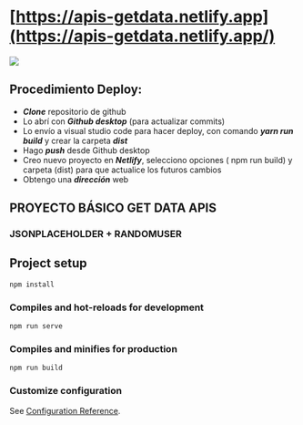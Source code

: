 # [https://apis-getdata.netlify.app](https://apis-getdata.netlify.app/)

![](https://user-images.githubusercontent.com/68760595/128290747-2bb177c4-72ec-4e35-86ba-f181c344c742.PNG)

## Procedimiento Deploy:  

*   _**Clone**_ repositorio de github
*   Lo abrí con _**Github desktop**_ (para actualizar commits)
*   Lo envío a visual studio code para hacer deploy, con comando _**yarn run build**_ y crear la carpeta _**dist**_
*   Hago _**push**_ desde Github desktop
*   Creo nuevo proyecto en _**Netlify**_, selecciono opciones ( npm run build) y carpeta (dist) para que actualice los futuros cambios
*   Obtengo una _**dirección**_ web

## PROYECTO BÁSICO GET DATA APIS

### JSONPLACEHOLDER + RANDOMUSER

## Project setup

```
npm install
```

### Compiles and hot-reloads for development

```
npm run serve
```

### Compiles and minifies for production

```
npm run build
```

### Customize configuration

See [Configuration Reference](https://cli.vuejs.org/config/).
